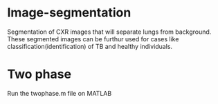 # Image-segmentation
Segmentation of CXR images that will separate lungs from background. These segmented images can be furthur used
for cases like classification(identification) of TB and healthy individuals.



# Two phase
Run the twophase.m file on MATLAB 
